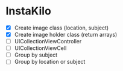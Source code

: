 # InstaKilo

- [x] Create image class (location, subject)
- [x] Create image holder class (return arrays)
- [ ] UICollectionViewController
- [ ] UICollectionViewCell
- [ ] Group by subject
- [ ] Group by location or subject
